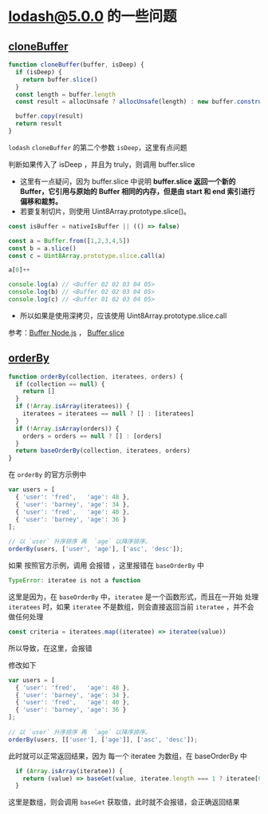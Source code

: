 # lodash@5.0.0 的一些问题

## [cloneBuffer](../internal/cloneBuffer.md)
```js
function cloneBuffer(buffer, isDeep) {
  if (isDeep) {
    return buffer.slice()
  }
  const length = buffer.length
  const result = allocUnsafe ? allocUnsafe(length) : new buffer.constructor(length)

  buffer.copy(result)
  return result
}
```
`lodash` `cloneBuffer` 的第二个参数 `isDeep`，这里有点问题

判断如果传入了 isDeep ，并且为 truly，则调用 buffer.slice
- 这里有一点疑问，因为 buffer.slice 中说明 **buffer.slice 返回一个新的 Buffer，它引用与原始的 Buffer 相同的内存，但是由 start 和 end 索引进行偏移和裁剪。**
- 若要复制切片，则使用 Uint8Array.prototype.slice()。

```js
const isBuffer = nativeIsBuffer || (() => false)

const a = Buffer.from([1,2,3,4,5])
const b = a.slice()
const c = Uint8Array.prototype.slice.call(a)

a[0]++

console.log(a) // <Buffer 02 02 03 04 05>
console.log(b) // <Buffer 02 02 03 04 05>
console.log(c) // <Buffer 01 02 03 04 05>
```

- 所以如果是使用深拷贝，应该使用 Uint8Array.prototype.slice.call

参考：[Buffer Node.js](http://nodejs.cn/api/buffer.html#buffer_buffer) ， [Buffer.slice](http://nodejs.cn/api/buffer.html#buffer_buf_slice_start_end)

## [orderBy](../export/orderBy.md)
```js
function orderBy(collection, iteratees, orders) {
  if (collection == null) {
    return []
  }
  if (!Array.isArray(iteratees)) {
    iteratees = iteratees == null ? [] : [iteratees]
  }
  if (!Array.isArray(orders)) {
    orders = orders == null ? [] : [orders]
  }
  return baseOrderBy(collection, iteratees, orders)
}
```

在 `orderBy` 的官方示例中
```js
var users = [
  { 'user': 'fred',   'age': 48 },
  { 'user': 'barney', 'age': 34 },
  { 'user': 'fred',   'age': 40 },
  { 'user': 'barney', 'age': 36 }
];
 
// 以 `user` 升序排序 再  `age` 以降序排序。
orderBy(users, ['user', 'age'], ['asc', 'desc']);
```

如果 按照官方示例，调用 会报错 ，这里报错在 `baseOrderBy` 中
```js
TypeError: iteratee is not a function
```

这里是因为，在 `baseOrderBy` 中，`iteratee` 是一个函数形式，而且在一开始 处理 `iteratees` 时，如果 `iteratee` 不是数组，则会直接返回当前 `iteratee` ，并不会做任何处理

```js
const criteria = iteratees.map((iteratee) => iteratee(value))
```
所以导致，在这里，会报错

修改如下
```js
var users = [
  { 'user': 'fred',   'age': 48 },
  { 'user': 'barney', 'age': 34 },
  { 'user': 'fred',   'age': 40 },
  { 'user': 'barney', 'age': 36 }
];
 
// 以 `user` 升序排序 再  `age` 以降序排序。
orderBy(users, [['user'], ['age']], ['asc', 'desc']);

```
此时就可以正常返回结果，因为 每一个 iteratee 为数组，在 baseOrderBy 中 
```js
  if (Array.isArray(iteratee)) {
    return (value) => baseGet(value, iteratee.length === 1 ? iteratee[0] : iteratee)
  }
```
这里是数组，则会调用 `baseGet` 获取值，此时就不会报错，会正确返回结果
